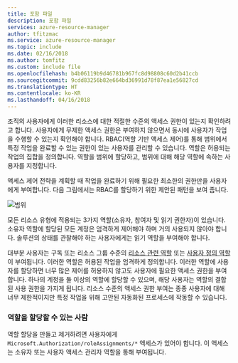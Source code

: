 ```yaml
---
title: 포함 파일
description: 포함 파일
services: azure-resource-manager
author: tfitzmac
ms.service: azure-resource-manager
ms.topic: include
ms.date: 02/16/2018
ms.author: tomfitz
ms.custom: include file
ms.openlocfilehash: b4b06119b9d46781b967fc8d98808c60d2b41ccb
ms.sourcegitcommit: 9cdd83256b82e664bd36991d78f87ea1e56827cd
ms.translationtype: HT
ms.contentlocale: ko-KR
ms.lasthandoff: 04/16/2018
---
```

조직의 사용자에게 이러한 리소스에 대한 적절한 수준의 액세스 권한이 있는지 확인하려고 합니다. 사용자에게 무제한 액세스 권한은 부여하지 않으면서 동시에 사용자가 작업을 수행할 수 있는지 확인해야 합니다. RBAC(역할 기반 액세스 제어)를 통해 범위에서 특정 작업을 완료할 수 있는 권한이 있는 사용자를 관리할 수 있습니다. 역할은 허용되는 작업의 집합을 정의합니다. 역할을 범위에 할당하고, 범위에 대해 해당 역할에 속하는 사용자를 지정합니다.

액세스 제어 전략을 계획할 때 작업을 완료하기 위해 필요한 최소한의 권한만을 사용자에게 부여합니다. 다음 그림에서는 RBAC를 할당하기 위한 제안된 패턴을 보여 줍니다.

![범위](./media/resource-manager-governance-rbac/role-examples.png)

모든 리소스 유형에 적용되는 3가지 역할(소유자, 참여자 및 읽기 권한자)이 있습니다. 소유자 역할에 할당된 모든 계정은 엄격하게 제어해야 하며 거의 사용되지 않아야 합니다. 솔루션의 상태를 관찰해야 하는 사용자에게는 읽기 역할을 부여해야 합니다.

대부분 사용자는 구독 또는 리소스 그룹 수준의 [리소스 관련 역할](../articles/role-based-access-control/built-in-roles.md) 또는 [사용자 정의 역할](../articles/role-based-access-control/custom-roles.md)이 부여됩니다. 이러한 역할은 허용된 작업을 엄격하게 정의합니다. 이러한 역할에 사용자를 할당하면 너무 많은 제어를 허용하지 않고도 사용자에 필요한 액세스 권한을 부여합니다. 하나의 계정을 둘 이상의 역할에 할당할 수 있으며, 해당 사용자는 역할의 결합된 사용 권한을 가지게 됩니다. 리소스 수준의 액세스 권한 부여는 종종 사용자에 대해 너무 제한적이지만 특정 작업을 위해 고안된 자동화된 프로세스에 작동할 수 있습니다.

### <a name="who-can-assign-roles"></a>역할을 할당할 수 있는 사람

역할 할당을 만들고 제거하려면 사용자에게 `Microsoft.Authorization/roleAssignments/*` 액세스가 있어야 합니다. 이 액세스는 소유자 또는 사용자 액세스 관리자 역할을 통해 부여됩니다.